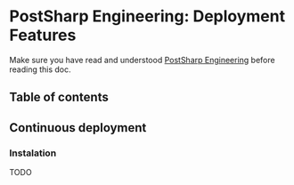 # PostSharp Engineering: Deployment Features

Make sure you have read and understood [PostSharp Engineering](../README.md) before reading this doc.

## Table of contents

## Continuous deployment

### Instalation

TODO